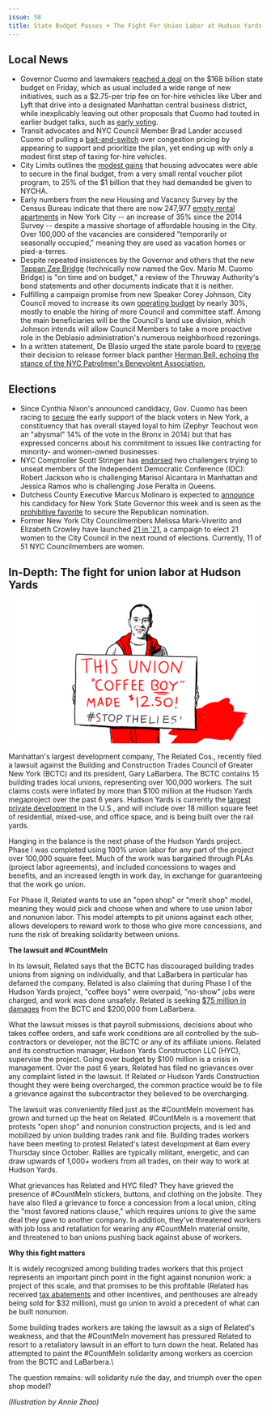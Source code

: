 ```yaml
---
issue: 58
title: State Budget Passes + The Fight For Union Labor at Hudson Yards
---
```

 
## Local News
-   Governor Cuomo and lawmakers [reached a deal](http://www.nydailynews.com/news/politics/cuomo-pols-strike-168b-budget-deal-adds-nycha-mta-funding-article-1.3905555) on the $168 billion state budget on Friday, which as usual included a wide range of new initiatives, such as a $2.75-per trip fee on for-hire vehicles like Uber and Lyft that drive into a designated Manhattan central business district, while inexplicably leaving out other proposals that Cuomo had touted in earlier budget talks, such as [early voting](https://www.newsday.com/long-island/politics/spin-cycle/early-voting-cuomo-ny-1.16717047).  
-   Transit advocates and NYC Council Member Brad Lander accused Cuomo of pulling a [bait-and-switch](http://www.gothamgazette.com/city/7578-cuomo-accused-of-bait-and-switch-on-congestion-pricing) over congestion pricing by appearing to support and prioritize the plan, yet ending up with only a modest first step of taxing for-hire vehicles.
-   City Limits outlines the [modest gains](https://citylimits.org/2018/03/30/housing-advocates-see-small-wins-some-threats-in-state-budget/) that housing advocates were able to secure in the final budget, from a very small rental voucher pilot program, to 25% of the $1 billion that they had demanded be given to NYCHA.
-   Early numbers from the new Housing and Vacancy Survey by the Census Bureau indicate that there are now 247,977 [empty rental apartments](http://www.nydailynews.com/amp/opinion/247-977-stories-vacant-city-priced-reach-article-1.3892656?__twitter_impression=true) in New York City -- an increase of 35% since the 2014 Survey -- despite a massive shortage of affordable housing in the City. Over 100,000 of the vacancies are considered "temporarily or seasonally occupied," meaning they are used as vacation homes or pied-a-terres.
-   Despite repeated insistences by the Governor and others that the new [Tappan Zee Bridge](https://amp.lohud.com/amp/452445002?__twitter_impression=true) (technically now named the Gov. Mario M. Cuomo Bridge) is "on time and on budget," a review of the Thruway Authority's bond statements and other documents indicate that it is neither.
-   Fulfilling a campaign promise from new Speaker Corey Johnson, City Council moved to increase its own [operating budget](http://www.gothamgazette.com/city/7559-fulfilling-johnson-promise-city-council-significantly-increases-its-operating-budget) by nearly 30%, mostly to enable the hiring of more Council and committee staff. Among the main beneficiaries will be the Council's land use division, which Johnson intends will allow Council Members to take a more proactive role in the Deblasio administration's numerous neighborhood rezonings.
-   In a written statement, De Blasio urged the state parole board to [reverse](https://theintercept.com/2018/03/29/herman-bell-black-panther-parole-nypd-new-york/) their decision to release former black panther [Herman Bell,  echoing the stance of the NYC Patrolmen's Benevolent Association.](https://nypost.com/2018/03/24/de-blasio-urges-board-to-reverse-parole-for-cop-killer/)

## Elections
-   Since Cynthia Nixon's announced candidacy, Gov. Cuomo has been racing to [secure](https://mobile.nytimes.com/2018/03/26/nyregion/cuomo-nixon-black-vote-new-york.html?referer=https://t.co/oOIPdnQLYa?amp=1) the early support of the black voters in New York, a constituency that has overall stayed loyal to him (Zephyr Teachout won an "abysmal" 14% of the vote in the Bronx in 2014) but that has expressed concerns about his commitment to issues like contracting for minority- and women-owned businesses.
-   NYC Comptroller Scott Stringer has [endorsed](https://www.nytimes.com/2018/03/29/nyregion/stringer-idc-senate-democrats-endorsement.html) two challengers trying to unseat members of the Independent Democratic Conference (IDC): Robert Jackson who is challenging Marisol Alcantara in Manhattan and Jessica Ramos who is challenging Jose Peralta in Queens.
-   Dutchess County Executive Marcus Molinaro is expected to [announce](http://www.gothamgazette.com/state/7581-in-run-for-governor-marc-molinaro-will-make-a-character-argument) his candidacy for New York State Governor this week and is seen as the [prohibitive favorite](http://www.syracuse.com/politics/index.ssf/2018/03/molinaro_wins_support_to_lock_up_gop_nomination_for_ny_governor.html) to secure the Republican nomination.
-   Former New York City Councilmembers Melissa Mark-Viverito and Elizabeth Crowley have launched [21 in '21](http://www.gothamgazette.com/opinion/7576-how-the-21-in-21-movement-to-elect-women-will-be-successful), a campaign to elect 21 women to the City Council in the next round of elections. Currently, 11 of 51 NYC Councilmembers are women.

## In-Depth: The fight for union labor at Hudson Yards

!["Divestment"](https://raw.githubusercontent.com/nycdsa/the-thorn/master/src/images/hudson-yards.jpg)

Manhattan's largest development company, The Related Cos., recently filed a lawsuit against the Building and Construction Trades Council of Greater New York (BCTC) and its president, Gary LaBarbera. The BCTC contains 15 building trades local unions, representing over 100,000 workers. The suit claims costs were inflated by more than $100 million at the Hudson Yards megaproject over the past 6 years. Hudson Yards is currently the [largest private development](http://www.crainsnewyork.com/article/20180312/FEATURES/180319996/building-tension-at-hudson-yards) in the U.S., and will include over 18 million square feet of residential, mixed-use, and office space, and is being built over the rail yards.

Hanging in the balance is the next phase of the Hudson Yards project. Phase I was completed using 100% union labor for any part of the project over 100,000 square feet. Much of the work was bargained through PLAs (project labor agreements), and included concessions to wages and benefits, and an increased length in work day, in exchange for guaranteeing that the work go union.

For Phase II, Related wants to use an "open shop" or "merit shop" model, meaning they would pick and choose when and where to use union labor and nonunion labor. This model attempts to pit unions against each other, allows developers to reward work to those who give more concessions, and runs the risk of breaking solidarity between unions.

**The lawsuit and #CountMeIn**

In its lawsuit, Related says that the BCTC has discouraged building trades unions from signing on individually, and that LaBarbera in particular has defamed the company. Related is also claiming that during Phase I of the Hudson Yards project, "coffee boys" were overpaid, "no-show" jobs were charged, and work was done unsafely. Related is seeking [$75 million in damages](http://rew-online.com/2018/03/07/relateds-coffee-boy%CA%BC-lawsuit-unions-calling-foul/) from the BCTC and $200,000 from LaBarbera.

What the lawsuit misses is that payroll submissions, decisions about who takes coffee orders, and safe work conditions are all controlled by the sub-contractors or developer, not the BCTC or any of its affiliate unions. Related and its construction manager, Hudson Yards Construction LLC (HYC), supervise the project. Going over budget by $100 million is a crisis in management. Over the past 6 years, Related has filed no grievances over any complaint listed in the lawsuit. If Related or Hudson Yards Construction thought they were being overcharged, the common practice would be to file a grievance against the subcontractor they believed to be overcharging.

The lawsuit was conveniently filed just as the #CountMeIn movement has grown and turned up the heat on Related. #CountMeIn is a movement that protests "open shop" and nonunion construction projects, and is led and mobilized by union building trades rank and file. Building trades workers have been meeting to protest Related's latest development at 6am every Thursday since October. Rallies are typically militant, energetic, and can draw upwards of 1,000+ workers from all trades, on their way to work at Hudson Yards.

What grievances has Related and HYC filed? They have grieved the presence of #CountMeIn stickers, buttons, and clothing on the jobsite. They have also filed a grievance to force a concession from a local union, citing the "most favored nations clause," which requires unions to give the same deal they gave to another company. In addition, they've threatened workers with job loss and retaliation for wearing any #CountMeIn material onsite, and threatened to ban unions pushing back against abuse of workers.

**Why this fight matters**

It is widely recognized among building trades workers that this project represents an important pinch point in the fight against nonunion work: a project of this scale, and that promises to be this profitable (Related has received [tax abatements](https://www.wsj.com/articles/the-first-penthouse-at-hudson-yards-asks-32-million-1505830163) and other incentives, and penthouses are already being sold for $32 million), must go union to avoid a precedent of what can be built nonunion.

Some building trades workers are taking the lawsuit as a sign of Related's weakness, and that the #CountMeIn movement has pressured Related to resort to a retaliatory lawsuit in an effort to turn down the heat. Related has attempted to paint the #CountMeIn solidarity among workers as coercion from the BCTC and LaBarbera.\

The question remains: will solidarity rule the day, and triumph over the open shop model?

*(Illustration by Annie Zhao)*
